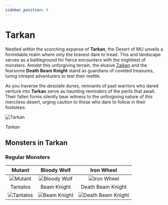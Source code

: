 ```yaml
---
sidebar_position: 9
---
```


# Tarkan

Nestled within the scorching expanse of **Tarkan**, the Desert of MU unveils a formidable realm where only the bravest dare to tread. This arid landscape serves as a battleground for fierce encounters with the mightiest of monsters. Amidst this unforgiving terrain, the elusive [Zaikan](/special-monsters/invasions/zaikan) and the fearsome **Death Beam Knight** stand as guardians of coveted treasures, luring intrepid adventurers to test their mettle.

As you traverse the desolate dunes, remnants of past warriors who dared venture into **Tarkan** serve as haunting reminders of the perils that await. Their fallen forms silently bear witness to the unforgiving nature of this merciless desert, urging caution to those who dare to follow in their footsteps.

![Tarkan](/img/maps/tarkan.webp)

_Tarkan_

## Monsters in Tarkan

### Regular Monsters

|                     Mutant                     |                     Bloody Wolf                      |                            Iron Wheel                            |
| :--------------------------------------------: | :--------------------------------------------------: | :--------------------------------------------------------------: |
|   ![Mutant](/img/monsters/tarkan/mutant.jpg)   | ![Bloody Wolf](/img/monsters/tarkan/bloody-wolf.jpg) |        ![Iron Wheel](/img/monsters/tarkan/iron-wheel.jpg)        |
|                    Tantalos                    |                     Beam Knight                      |                        Death Beam Knight                         |
| ![Tantalos](/img/monsters/tarkan/tantalos.jpg) | ![Beam Knight](/img/monsters/tarkan/beam-knight.jpg) | ![Death Beam Knight](/img/monsters/tarkan/death-beam-knight.jpg) |
